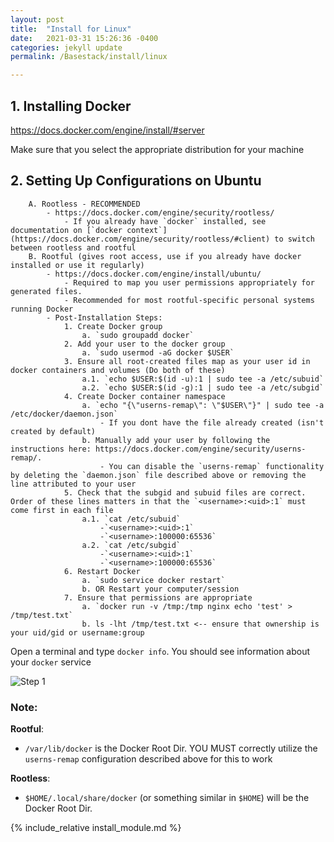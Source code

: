 ```yaml
---
layout: post
title:  "Install for Linux"
date:   2021-03-31 15:26:36 -0400
categories: jekyll update
permalink: /Basestack/install/linux

---
```


## 1. Installing Docker

https://docs.docker.com/engine/install/#server

Make sure that you select the appropriate distribution for your machine

## 2. Setting Up Configurations on Ubuntu
		A. Rootless - RECOMMENDED 
			- https://docs.docker.com/engine/security/rootless/
				- If you already have `docker` installed, see documentation on [`docker context`](https://docs.docker.com/engine/security/rootless/#client) to switch between rootless and rootful
		B. Rootful (gives root access, use if you already have docker installed or use it regularly)
			- https://docs.docker.com/engine/install/ubuntu/
				- Required to map you user permissions appropriately for generated files.
				- Recommended for most rootful-specific personal systems running Docker
			- Post-Installation Steps:
				1. Create Docker group
					a. `sudo groupadd docker`
				2. Add your user to the docker group
					a. `sudo usermod -aG docker $USER`
				3. Ensure all root-created files map as your user id in docker containers and volumes (Do both of these)
					a.1. `echo $USER:$(id -u):1 | sudo tee -a /etc/subuid`
					a.2. `echo $USER:$(id -g):1 | sudo tee -a /etc/subgid`
				4. Create Docker container namespace
					a. `echo "{\"userns-remap\": \"$USER\"}" | sudo tee -a /etc/docker/daemon.json`
						- If you dont have the file already created (isn't created by default)
					b. Manually add your user by following the instructions here: https://docs.docker.com/engine/security/userns-remap/.
						- You can disable the `userns-remap` functionality by deleting the `daemon.json` file described above or removing the line attributed to your user
				5. Check that the subgid and subuid files are correct. Order of these lines matters in that the `<username>:<uid>:1` must come first in each file
					a.1. `cat /etc/subuid`
						-`<username>:<uid>:1`
						-`<username>:100000:65536`
					a.2. `cat /etc/subgid`
						-`<username>:<uid>:1`
						-`<username>:100000:65536` 
				6. Restart Docker 
					a. `sudo service docker restart`
					b. OR Restart your computer/session
				7. Ensure that permissions are appropriate
					a. `docker run -v /tmp:/tmp nginx echo 'test' > /tmp/test.txt`
					b. ls -lht /tmp/test.txt <-- ensure that ownership is your uid/gid or username:group

Open a terminal and type `docker info`. You should see information about your `docker` service

![Step 1]({{site.url}}/{{site.baseurl}}/assets/images/docker_info.PNG "Title")

### Note:

**Rootful**:
- `/var/lib/docker` is the Docker Root Dir. YOU MUST correctly utilize the `userns-remap` configuration described above for this to work

**Rootless**:
- `$HOME/.local/share/docker` (or something similar in `$HOME`) will be the Docker Root Dir. 


{% include_relative install_module.md %}




